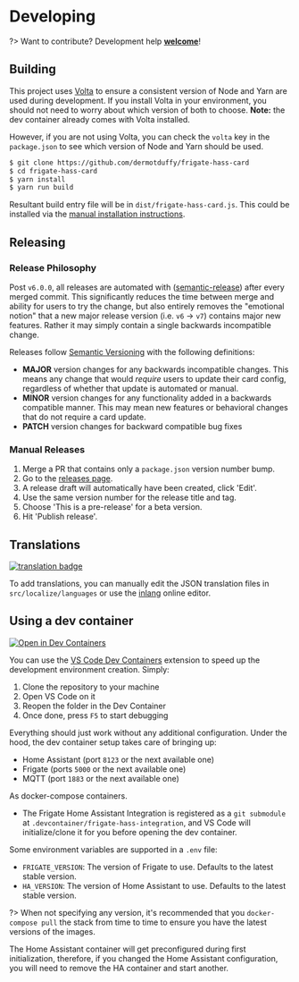 # Developing

?> Want to contribute? Development help [**welcome**](https://github.com/dermotduffy/frigate-hass-card/issues/1248)!

## Building

This project uses [Volta](https://github.com/volta-cli/volta) to ensure a
consistent version of Node and Yarn are used during development. If you install
Volta in your environment, you should not need to worry about which version of
both to choose. **Note:** the dev container already comes with Volta installed.

However, if you are not using Volta, you can check the `volta` key in the
`package.json` to see which version of Node and Yarn should be used.

```sh
$ git clone https://github.com/dermotduffy/frigate-hass-card
$ cd frigate-hass-card
$ yarn install
$ yarn run build
```

Resultant build entry file will be in `dist/frigate-hass-card.js`. This could be
installed via the [manual installation
instructions](advanced-installation.md?id=manual-installation).

## Releasing

### Release Philosophy

Post `v6.0.0`, all releases are automated with ([semantic-release](https://github.com/semantic-release/semantic-release)) after every merged commit. This significantly reduces the time between merge and ability for users to try the change, but also entirely removes the "emotional notion" that a new major release version (i.e. `v6` -> `v7`) contains major new features. Rather it may simply contain a single backwards incompatible change.

Releases follow [Semantic Versioning](https://semver.org/) with the following definitions:

- **MAJOR** version changes for any backwards incompatible changes. This means any change that would _require_ users to update their card config, regardless of whether that update is automated or manual.
- **MINOR** version changes for any functionality added in a backwards compatible manner. This may mean new features or behavioral changes that do not require a card update.
- **PATCH** version changes for backward compatible bug fixes

### Manual Releases

1. Merge a PR that contains only a `package.json` version number bump.
1. Go to the [releases page](https://github.com/dermotduffy/frigate-hass-card/releases).
1. A release draft will automatically have been created, click 'Edit'.
1. Use the same version number for the release title and tag.
1. Choose 'This is a pre-release' for a beta version.
1. Hit 'Publish release'.

## Translations

[![translation badge](https://badge.inlang.com/?url=github.com/dermotduffy/frigate-hass-card)](https://fink.inlang.com/github.com/dermotduffy/frigate-hass-card?ref=badge)

To add translations, you can manually edit the JSON translation files in
`src/localize/languages` or use the [inlang](https://inlang.com/) online editor.

## Using a dev container

[![Open in Dev Containers](https://img.shields.io/static/v1?label=Dev%20Containers&message=Open&color=blue&logo=visualstudiocode)](https://vscode.dev/redirect?url=vscode://ms-vscode-remote.remote-containers/cloneInVolume?url=https://github.com/dermotduffy/frigate-hass-card)

You can use the [VS Code Dev Containers](https://code.visualstudio.com/docs/remote/containers) extension to
speed up the development environment creation. Simply:

1. Clone the repository to your machine
2. Open VS Code on it
3. Reopen the folder in the Dev Container
4. Once done, press `F5` to start debugging

Everything should just work without any additional configuration. Under the
hood, the dev container setup takes care of bringing up:

- Home Assistant (port `8123` or the next available one)
- Frigate (ports `5000` or the next available one)
- MQTT (port `1883` or the next available one)

As docker-compose containers.

- The Frigate Home Assistant Integration is registered as a `git submodule` at `.devcontainer/frigate-hass-integration`, and VS Code will initialize/clone it for you before opening the dev container.

Some environment variables are supported in a `.env` file:

- `FRIGATE_VERSION`: The version of Frigate to use. Defaults to the latest stable version.
- `HA_VERSION`: The version of Home Assistant to use. Defaults to the latest stable version.

?> When not specifying any version, it's recommended that you `docker-compose pull` the stack from time to time to ensure you have the latest versions of the images.

The Home Assistant container will get preconfigured during first initialization,
therefore, if you changed the Home Assistant configuration, you will need to
remove the HA container and start another.
